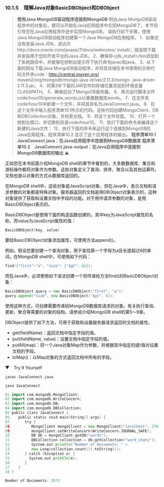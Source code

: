 ### 10.1.5　理解Java对象BasicDBObject和DBObject

> **使用Java MongoDB驱动程序连接到MongoDB**
> 明白Java MongoDB驱动程序中的对象后，便可以开始在Java应用程序中实现MongoDB了。本节将引导您在Java应用程序中逐步实现MongoDB。
> 请执行如下步骤，使用Java MongoDB驱动程序创建第一个Java MongoDB应用程序。
> 1．如果还没有安装Java JDK，请访问http://docs.oracle.com/javase/7/docs/webnotes/ install/，按说明下载并安装用于您的开发平台的Java JDK。
> 2．确保将<jdk_install>/bin添加到了系统路径中，并能够在控制台提示符下执行命令javac和java。
> 3．从下面的网址下载Java MongoDB驱动程序，并将其存储在本书使用的示例代码文件夹code：http://central.maven.org/ maven2/org/mongodb/mongo-java-driver/2.11.3/mongo- java-driver-2.11.3.jar。
> 4．将第3步下载的JAR文件的存储位置添加到环境变量CLASSPATH。
> 5．确保启动了MongoDB服务器。
> 6．再次运行脚本文件code/hour05/generate_words.js以重置数据库words。
> 7．在文件夹code/hour10中新建一个文件，并将其命名为JavaConnect.java。
> 8．在这个文件中输入程序清单10.1所示的代码。这些代码创建MongoClient、DB和DBCollection对象，并检索文档。
> 9．将这个文件存盘。
> 10．打开一个控制台窗口，并切换到目录code/hour10。
> 11．执行下面的命令来编译这个新建的Java文件：
> 12．执行下面的命令来运行这个连接到MongoDB的Java应用程序。程序清单10.2 显示了这个应用程序的输出。
> **程序清单10.1　JavaConnect.java：在Java应用程序中连接到MongoDB数据库**
> **程序清单10.2　JavaConnect.java-output：在Java应用程序中连接到MongoDB数据库的输出**
> ▲

正如您在本书前面介绍MongoDB shell的章节中看到的，大多数数据库、集合和游标操作都将对象作为参数。这些对象定义了查询、排序、聚合以及其他运算符。文档也是以对象的方式从数据库返回的。

在MongoDB shell中，这些对象是JavaScript对象，但在Java中，表示文档和请求参数的对象都是特殊对象。服务器返回的文档是用DBObject对象表示的，这种对象提供了获取和设置文档中字段的功能。对于用作请求参数的对象，是用BasicDBObject表示的。

BasicDBObject是使用下面的构造函数创建的，其中key为JavaScript属性的名称，而value为JavaScript属性的值：

```go
BasicDBObject(key, value)
```

要给BasicDBObject对象添加属性，可使用方法append()。

例如，假设您要创建一个查询对象，用于查找第一个字母为a且长度超过6的单词。在MongoDB shell中，可使用如下代码：

```go
find({"first":"a", "size": {"$gt": 6}});
```

而在Java中，必须使用如下语法创建一个将传递给方法find()的BasicDBObject对象：

```go
BasicDBObject query = new BasicDBObject("first", "a");
query.append("size", new BasicDBObject("$gt", 6));
```

使用这种方式，可创建需要传递给MongoDB数据库请求的对象。有关执行查询、更新、聚合等需要的对象的结构，请参阅介绍MongoDB shell的第5～9章。

DBObject提供了如下方法，可用于获取和设置服务器请求返回的文档的属性。

+ get(fieldName)：返回文档中指定字段的值。
+ put(fieldName, value)：设置文档中指定字段的值。
+ putAll(map)：将一个Java对象Map作为参数，并根据其中指定的键/值对设置文档的字段。
+ toMap()：以Map对象的方式返回文档中所有的字段。

▼　Try It Yourself

```go
javac JavaConnect.java
```

```go
java JavaConnect
```

```go
01 import com.mongodb.MongoClient;
02 import com.mongodb.WriteConcern;
03 import com.mongodb.DB;
04 import com.mongodb.DBCollection;
05 public class JavaConnect {
06    public static void main(String[] args) {
07       try {
08          MongoClient mongoClient = new MongoClient("localhost", 27017);
09          mongoClient.setWriteConcern(WriteConcern.JOURNAL_SAFE);
10          DB db = mongoClient.getDB("words");
11          DBCollection collection = db.getCollection("word_stats");
12          System.out.println("Number of Documents: " +
13          new Long(collection.count()).toString());
14       } catch (Exception e) {
15         System.out.println(e);
16       }
17    }
18 }
```

```go
Number of Documents: 2673
```

